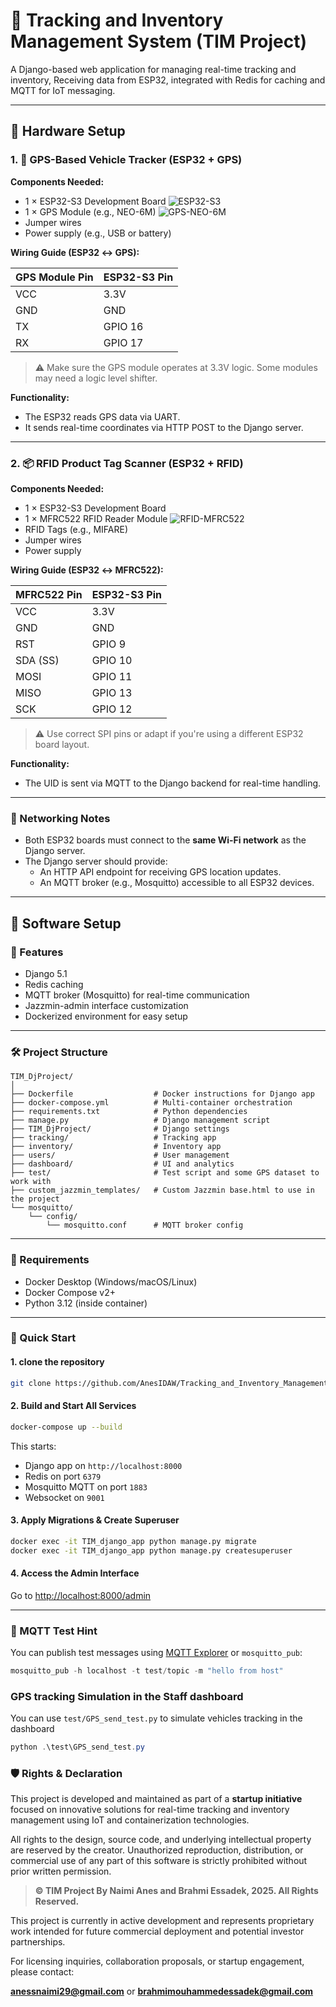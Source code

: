 # 🧭 Tracking and Inventory Management System (TIM Project)

A Django-based web application for managing real-time tracking and inventory, Receiving data from ESP32, integrated with Redis for caching and MQTT for IoT messaging.

---
## 🔧 Hardware Setup

### 1. 📍 GPS-Based Vehicle Tracker (ESP32 + GPS)

**Components Needed:**

- 1 × ESP32-S3 Development Board
  ![ESP32-S3](Hardware_Setup/assets/ESP32-S3.jpg)   
- 1 × GPS Module (e.g., NEO-6M)
  ![GPS-NEO-6M](Hardware_Setup/assets/GPS_NEO_6M_Module.jpg)  
- Jumper wires  
- Power supply (e.g., USB or battery)

**Wiring Guide (ESP32 ↔ GPS):**

| GPS Module Pin | ESP32-S3 Pin |
|----------------|-----------|
| VCC            | 3.3V      |
| GND            | GND       |
| TX             | GPIO 16   |
| RX             | GPIO 17   |

> ⚠️ Make sure the GPS module operates at 3.3V logic. Some modules may need a logic level shifter.

**Functionality:**

- The ESP32 reads GPS data via UART.
- It sends real-time coordinates via HTTP POST to the Django server.

---

### 2. 📦 RFID Product Tag Scanner (ESP32 + RFID)

**Components Needed:**

- 1 × ESP32-S3 Development Board 
- 1 × MFRC522 RFID Reader Module
  ![RFID-MFRC522](Hardware_Setup/assets/RFID_RC522.jpg)
- RFID Tags (e.g., MIFARE)  
- Jumper wires  
- Power supply

**Wiring Guide (ESP32 ↔ MFRC522):**

| MFRC522 Pin | ESP32-S3 Pin |
|-------------|-----------|
| VCC         | 3.3V      |
| GND         | GND       |
| RST         | GPIO 9    |
| SDA (SS)    | GPIO 10   |
| MOSI        | GPIO 11   |
| MISO        | GPIO 13   |
| SCK         | GPIO 12   |

> ⚠️ Use correct SPI pins or adapt if you're using a different ESP32 board layout.

**Functionality:**

- The UID is sent via MQTT to the Django backend for real-time handling.

---

### 📡 Networking Notes

- Both ESP32 boards must connect to the **same Wi-Fi network** as the Django server.
- The Django server should provide:
  - An HTTP API endpoint for receiving GPS location updates.
  - An MQTT broker (e.g., Mosquitto) accessible to all ESP32 devices.

---

## 🧪 Software Setup

### 🚀 Features

- Django 5.1
- Redis caching
- MQTT broker (Mosquitto) for real-time communication
- Jazzmin-admin interface customization
- Dockerized environment for easy setup

---

### 🛠️ Project Structure

```
TIM_DjProject/
│
├── Dockerfile                  # Docker instructions for Django app
├── docker-compose.yml          # Multi-container orchestration
├── requirements.txt            # Python dependencies
├── manage.py                   # Django management script
├── TIM_DjProject/              # Django settings
├── tracking/                   # Tracking app
├── inventory/                  # Inventory app
├── users/                      # User management
├── dashboard/                  # UI and analytics
├── test/                       # Test script and some GPS dataset to work with
├── custom_jazzmin_templates/   # Custom Jazzmin base.html to use in the project
└── mosquitto/
    └── config/
        └── mosquitto.conf      # MQTT broker config
```

---

### 🧪 Requirements

- Docker Desktop (Windows/macOS/Linux)
- Docker Compose v2+
- Python 3.12 (inside container)

---

### 🧱 Quick Start

#### 1. clone the repository

```bash
git clone https://github.com/AnesIDAW/Tracking_and_Inventory_Management_DjProject.git
```

#### 2. Build and Start All Services

```bash
docker-compose up --build
```

This starts:
- Django app on `http://localhost:8000`
- Redis on port `6379`
- Mosquitto MQTT on port `1883`
- Websocket on `9001`

#### 3. Apply Migrations & Create Superuser

```bash
docker exec -it TIM_django_app python manage.py migrate
docker exec -it TIM_django_app python manage.py createsuperuser
```

#### 4. Access the Admin Interface

Go to [http://localhost:8000/admin](http://localhost:8000/admin)

---

### 📡 MQTT Test Hint

You can publish test messages using [MQTT Explorer](https://mqtt-explorer.com/) or `mosquitto_pub`:

```powershell
mosquitto_pub -h localhost -t test/topic -m "hello from host"
```

### GPS tracking Simulation in the Staff dashboard

You can use `test/GPS_send_test.py` to simulate vehicles tracking in the dashboard

```powershell
python .\test\GPS_send_test.py
```

### 🛡️ Rights & Declaration

This project is developed and maintained as part of a **startup initiative** focused on innovative solutions for real-time tracking and inventory management using IoT and containerization technologies.

All rights to the design, source code, and underlying intellectual property are reserved by the creator. Unauthorized reproduction, distribution, or commercial use of any part of this software is strictly prohibited without prior written permission.

> **© TIM Project By Naimi Anes and Brahmi Essadek, 2025. All Rights Reserved.**

This project is currently in active development and represents proprietary work intended for future commercial deployment and potential investor partnerships.

For licensing inquiries, collaboration proposals, or startup engagement, please contact:

**anessnaimi29@gmail.com**
or
**brahmimouhammedessadek@gmail.com**
